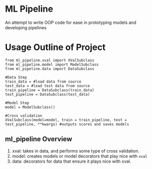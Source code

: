 # ML Pipeline
An attempt to write OOP code for ease in prototyping models and developing pipelines

# Usage Outline of Project
```
from ml_pipeline.xval import XValSubclass
from ml_pipeline.model import ModelSubclass
from ml_pipeline.data import DataSubclass

#Data Step
train_data = #load data from source
test_data = #load test data from source
train_pipeline = DataSubclass(train_data)
test_pipeline = DataSubclass(test_data)

#Model Step
model = ModelSubclass()

#Cross validation
XValSubclass(model=model, train = train_pipeline, test = test_pipeline, **kwargs) #outputs scores and saves models
```

## ml_pipeline Overview

1. xval: takes in data, and performs some type of cross validation.
2. model: creates models or model decorators that play nice with `xval`
3. data: decorators for data that ensure it plays nice with xval.
